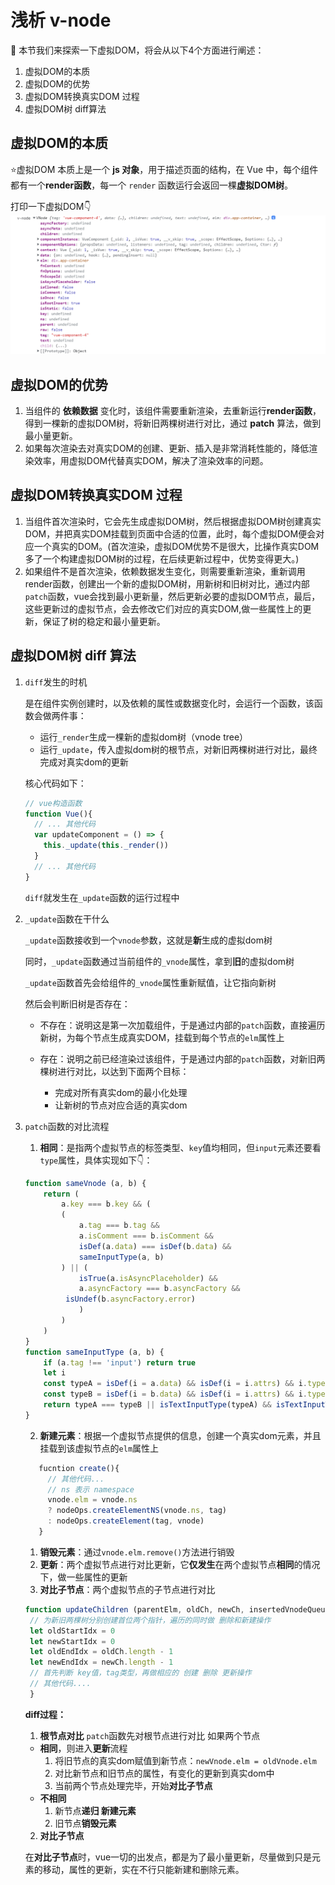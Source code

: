 # 浅析 v-node 
:rainbow: 本节我们来探索一下虚拟DOM，将会从以下4个方面进行阐述：

1. 虚拟DOM的本质
2. 虚拟DOM的优势
3. 虚拟DOM转换真实DOM 过程
4. 虚拟DOM树 diff算法

## 虚拟DOM的本质


:star:虚拟DOM 本质上是一个 **js 对象**，用于描述页面的结构，在 Vue 中，每个组件都有一个**render函数**，每一个 `render` 函数运行会返回一棵**虚拟DOM树**。

打印一下虚拟DOM:point_down:
![v-node](https://github.com/jiahao-Wu-code/Imags/blob/main/imgs/20220902094823.png?raw=true)

## 虚拟DOM的优势

1. 当组件的 **依赖数据** 变化时，该组件需要重新渲染，去重新运行**render函数**，得到一棵新的虚拟DOM树，将新旧两棵树进行对比，通过 **patch** 算法，做到最小量更新。
2. 如果每次渲染去对真实DOM的创建、更新、插入是非常消耗性能的，降低渲染效率，用虚拟DOM代替真实DOM，解决了渲染效率的问题。


## 虚拟DOM转换真实DOM 过程
1. 当组件首次渲染时，它会先生成虚拟DOM树，然后根据虚拟DOM树创建真实DOM，并把真实DOM挂载到页面中合适的位置，此时，每个虚拟DOM便会对应一个真实的DOM。(首次渲染，虚拟DOM优势不是很大，比操作真实DOM多了一个构建虚拟DOM树的过程，在后续更新过程中，优势变得更大。)
2. 如果组件不是首次渲染，依赖数据发生变化，则需要重新渲染，重新调用render函数，创建出一个新的虚拟DOM树，用新树和旧树对比，通过内部`patch`函数，vue会找到最小更新量，然后更新必要的虚拟DOM节点，最后，这些更新过的虚拟节点，会去修改它们对应的真实DOM,做一些属性上的更新，保证了树的稳定和最小量更新。

## 虚拟DOM树 diff 算法

1. `diff`发生的时机

   是在组件实例创建时，以及依赖的属性或数据变化时，会运行一个函数，该函数会做两件事：

   - 运行`_render`生成一棵新的虚拟dom树（vnode tree）
   - 运行`_update`，传入虚拟dom树的根节点，对新旧两棵树进行对比，最终完成对真实dom的更新

   核心代码如下：

   ```js
   // vue构造函数
   function Vue(){
     // ... 其他代码
     var updateComponent = () => {
       this._update(this._render())
     }
     // ... 其他代码
   }
   ```
   `diff`就发生在`_update`函数的运行过程中

   

2. `_update`函数在干什么

   `_update`函数接收到一个`vnode`参数，这就是**新**生成的虚拟dom树

   同时，`_update`函数通过当前组件的`_vnode`属性，拿到**旧**的虚拟dom树

   `_update`函数首先会给组件的`_vnode`属性重新赋值，让它指向新树

   然后会判断旧树是否存在：

   - 不存在：说明这是第一次加载组件，于是通过内部的`patch`函数，直接遍历新树，为每个节点生成真实DOM，挂载到每个节点的`elm`属性上
   - 存在：说明之前已经渲染过该组件，于是通过内部的`patch`函数，对新旧两棵树进行对比，以达到下面两个目标：

     - 完成对所有真实dom的最小化处理
     - 让新树的节点对应合适的真实dom
  
3. `patch`函数的对比流程

   1. **相同**：是指两个虚拟节点的标签类型、`key`值均相同，但`input`元素还要看`type`属性，具体实现如下:point_down:：
    ```js
    function sameVnode (a, b) {
        return (
            a.key === b.key && (
            (
                a.tag === b.tag &&
                a.isComment === b.isComment &&
                isDef(a.data) === isDef(b.data) &&
                sameInputType(a, b)
            ) || (
                isTrue(a.isAsyncPlaceholder) &&
                a.asyncFactory === b.asyncFactory &&
             isUndef(b.asyncFactory.error)
                )
            )
        )
    }
    function sameInputType (a, b) {
        if (a.tag !== 'input') return true
        let i
        const typeA = isDef(i = a.data) && isDef(i = i.attrs) && i.type
        const typeB = isDef(i = b.data) && isDef(i = i.attrs) && i.type
        return typeA === typeB || isTextInputType(typeA) && isTextInputType(typeB)
    } 
    ```
   2. **新建元素**：根据一个虚拟节点提供的信息，创建一个真实dom元素，并且挂载到该虚拟节点的`elm`属性上
   ``` js
      fucntion create(){
        // 其他代码... 
        // ns 表示 namespace
        vnode.elm = vnode.ns
        ? nodeOps.createElementNS(vnode.ns, tag)
        : nodeOps.createElement(tag, vnode)
      }
   ```
   1. **销毁元素**：通过`vnode.elm.remove()`方法进行销毁
   2. **更新**：两个虚拟节点进行对比更新，它**仅发生**在两个虚拟节点**相同**的情况下，做一些属性的更新
   3. **对比子节点**：两个虚拟节点的子节点进行对比
   ```js
   function updateChildren (parentElm, oldCh, newCh, insertedVnodeQueue, removeOnly) {
    // 为新旧两棵树分别创建首位两个指针，遍历的同时做 删除和新建操作
    let oldStartIdx = 0 
    let newStartIdx = 0
    let oldEndIdx = oldCh.length - 1
    let newEndIdx = newCh.length - 1
    // 首先判断 key值，tag类型，再做相应的 创建 删除 更新操作
    // 其他代码....
    }
   ```

    **diff过程：**
    1. **根节点对比**
      `patch`函数先对根节点进行对比
      如果两个节点
      - **相同**，则进入**更新**流程
        1. 将旧节点的真实dom赋值到新节点：`newVnode.elm = oldVnode.elm`
        2. 对比新节点和旧节点的属性，有变化的更新到真实dom中
        3. 当前两个节点处理完毕，开始**对比子节点**
      - **不相同**
        1. 新节点**递归 新建元素**
        2. 旧节点**销毁元素**
    2.  **对比子节点**

      在**对比子节点**时，vue一切的出发点，都是为了最小量更新，尽量做到只是元素的移动，属性的更新，实在不行只能新建和删除元素。

